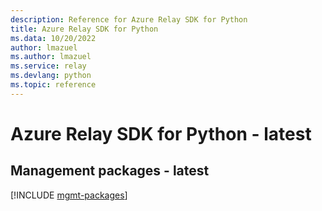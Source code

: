 ```yaml
---
description: Reference for Azure Relay SDK for Python
title: Azure Relay SDK for Python
ms.data: 10/20/2022
author: lmazuel
ms.author: lmazuel
ms.service: relay
ms.devlang: python
ms.topic: reference
---
```

# Azure Relay SDK for Python - latest

## Management packages - latest
[!INCLUDE [mgmt-packages](relay-mgmt-index.md)]